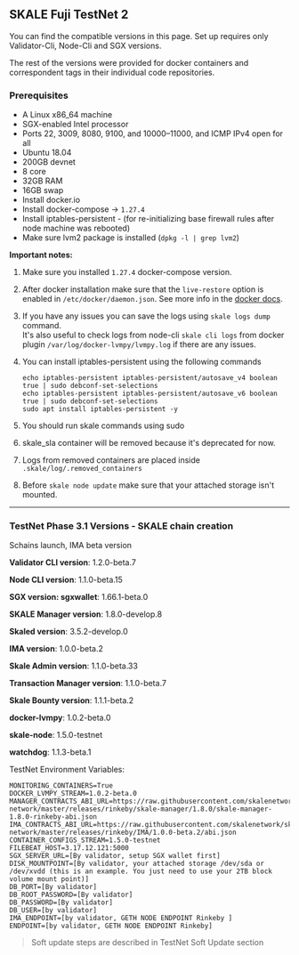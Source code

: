 ## SKALE Fuji TestNet 2

You can find the compatible versions in this page. Set up requires only Validator-Cli, Node-Cli and SGX versions.

The rest of the versions were provided for docker containers and correspondent tags in their individual code repositories.

### **Prerequisites**

-   A Linux x86_64 machine
-   SGX-enabled Intel processor
-   Ports 22, 3009, 8080, 9100, and 10000–11000, and ICMP IPv4 open for all
-   Ubuntu 18.04
-   200GB devnet
-   8 core
-   32GB RAM
-   16GB swap
-   Install docker.io
-   Install docker-compose -> `1.27.4`
-   Install iptables-persistent - (for re-initializing base firewall rules after node machine was rebooted)
-   Make sure lvm2 package is installed (`dpkg -l | grep lvm2`)

**Important notes:**  

1.  Make sure you installed `1.27.4` docker-compose version. 

2.  After docker installation make sure that the `live-restore` option
    is enabled in `/etc/docker/daemon.json`. See more info in the [docker docs](https://docs.docker.com/config/containers/live-restore/).  

3.  If you have any issues you can save the logs using `skale logs dump` command.  
    It's also useful to check logs from node-cli `skale cli logs` from docker plugin `/var/log/docker-lvmpy/lvmpy.log` if there are any issues.

4.  You can install iptables-persistent using the following commands
    ```shell
    echo iptables-persistent iptables-persistent/autosave_v4 boolean true | sudo debconf-set-selections
    echo iptables-persistent iptables-persistent/autosave_v6 boolean true | sudo debconf-set-selections
    sudo apt install iptables-persistent -y
    ```

5.  You should run skale commands using sudo

6.  skale_sla container will be removed because it's deprecated for now.

7.  Logs from removed containers are placed inside `.skale/log/.removed_containers` 

8.  Before `skale node update` make sure that your attached storage isn't mounted.

* * *

### TestNet Phase 3.1 Versions - SKALE chain creation

Schains launch, IMA beta version

**Validator CLI version**: 1.2.0-beta.7

**Node CLI version**: 1.1.0-beta.15

**SGX version: sgxwallet**: 1.66.1-beta.0

**SKALE Manager version**: 1.8.0-develop.8

**Skaled version**: 3.5.2-develop.0

**IMA version**: 1.0.0-beta.2

**Skale Admin version**: 1.1.0-beta.33

**Transaction Manager version**: 1.1.0-beta.7

**Skale Bounty version**: 1.1.1-beta.2

**docker-lvmpy**: 1.0.2-beta.0

**skale-node**: 1.5.0-testnet

**watchdog**: 1.1.3-beta.1

TestNet Environment Variables: 

```shell
MONITORING_CONTAINERS=True
DOCKER_LVMPY_STREAM=1.0.2-beta.0
MANAGER_CONTRACTS_ABI_URL=https://raw.githubusercontent.com/skalenetwork/skale-network/master/releases/rinkeby/skale-manager/1.8.0/skale-manager-1.8.0-rinkeby-abi.json
IMA_CONTRACTS_ABI_URL=https://raw.githubusercontent.com/skalenetwork/skale-network/master/releases/rinkeby/IMA/1.0.0-beta.2/abi.json
CONTAINER_CONFIGS_STREAM=1.5.0-testnet
FILEBEAT_HOST=3.17.12.121:5000
SGX_SERVER_URL=[By validator, setup SGX wallet first]
DISK_MOUNTPOINT=[By validator, your attached storage /dev/sda or /dev/xvdd (this is an example. You just need to use your 2TB block volume mount point)]
DB_PORT=[By validator]
DB_ROOT_PASSWORD=[By validator]
DB_PASSWORD=[By validator]
DB_USER=[by validator]
IMA_ENDPOINT=[by validator, GETH NODE ENDPOINT Rinkeby ]
ENDPOINT=[by validator, GETH NODE ENDPOINT Rinkeby]
```

> Soft update steps are described in TestNet Soft Update section

